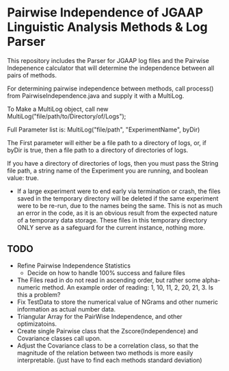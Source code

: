 Pairwise Independence of JGAAP Linguistic Analysis Methods & Log Parser
==

This repository includes the Parser for JGAAP log files and the Pairwise Indepenence calculator that will determine the independence between all pairs of methods.

For determining pairwise independence between methods, call process() from PairwiseIndependence.java and supply it with a MultiLog.

To Make a MultiLog object, call new MultiLog("file/path/to/Directory/of/Logs");

Full Parameter list is: MultiLog("file/path", "ExperimentName", byDir)

The First parameter will either be a file path to a directory of logs, or, if byDir is true, then a file path to a directory of directories of logs.

If you have a directory of directories of logs, then you must pass the String file path, a string name of the Experiment you are running, and boolean value: true. 

* If a large experiment were to end early via termination or crash, the files saved in the temporary directory will be deleted if the same experiment were to be re-run, due to the names being the same. This is not as much an error in the code, as it is an obvious result from the expected nature of a temporary data storage. These files in this temporary directory ONLY serve as a safeguard for the current instance, nothing more.

TODO
--
* Refine Pairwise Independence Statistics
    + Decide on how to handle 100% success and failure files
* The Files read in do not read in ascending order, but rather some alpha-numeric method. An example order of reading: 1, 10, 11, 2, 20, 21, 3. Is this a problem?
* Fix TestData to store the numerical value of NGrams and other numeric information as actual number data.
* Triangular Array for the PairWise Independence, and other optimizatoins.
* Create single Pairwise class that the Zscore(Independence) and Covariance classes call upon.
* Adjust the Covariance class to be a correlation class, so that the magnitude of the relation between two methods is more easily interpretable. (just have to find each methods standard deviation)
